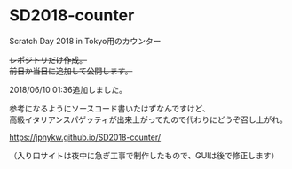 # SD2018-counter
Scratch Day 2018 in Tokyo用のカウンター

~~レポジトリだけ作成。~~  
~~前日か当日に追加して公開します。~~

2018/06/10 01:36追加しました。  

参考になるようにソースコード書いたはずなんですけど、  
高級イタリアンスパゲッティが出来上がってたので代わりにどうぞ召し上がれ。

https://jpnykw.github.io/SD2018-counter/

（入り口サイトは夜中に急ぎ工事で制作したもので、GUIは後で修正します）
